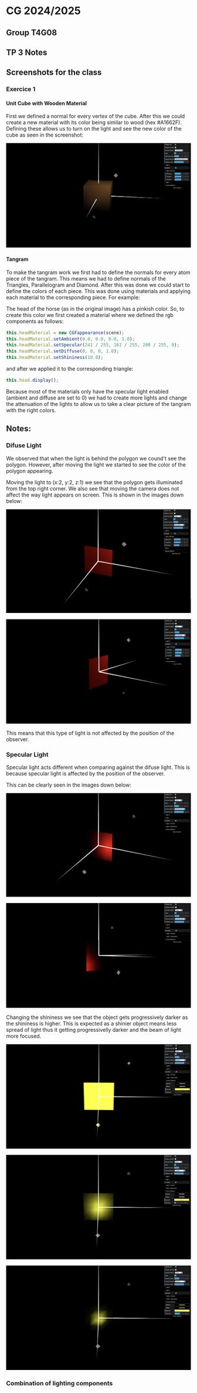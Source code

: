 # CG 2024/2025

## Group T4G08

## TP 3 Notes


## Screenshots for the class

### Exercice 1

#### Unit Cube with Wooden Material

First we defined a normal for every vertex of the cube. After this we could create a new material with its color being similar to wood (hex #A1662F).
Defining these allows us to turn on the light and see the new color of the cube as seen in the screenshot:

![Screenshot 8](screenshots/cg-t04g08-tp3-1.png)

#### Tangram

To make the tangram work we first had to define the normals for every atom piece of the tangram. This means we had to define normals of the Triangles, Parallelogram and Diamond.
After this was done we could start to define the colors of each piece. This was done using materials and applying each material to the corresponding piece.
For example:

The head of the horse (as in the original image) has a pinkish color. So, to create this color we first created a material where we defined the rgb components as follows:

```js
this.headMaterial = new CGFappearance(scene);
this.headMaterial.setAmbient(0.0, 0.0, 0.0, 1.0);
this.headMaterial.setSpecular(241 / 255, 161 / 255, 208 / 255, 0);
this.headMaterial.setDiffuse(0, 0, 0, 1.0);
this.headMaterial.setShininess(10.0);
```

and after we applied it to the corresponding triangle:

```js
this.head.display();
```

Because most of the materials only have the specular light enabled (ambient and diffuse are set to 0) we had to create more lights and change the attenuation of the lights to allow us to take a clear picture of the tangram with the right colors.

## Notes:

### Difuse Light

We observed that when the light is behind the polygon we cound't see the polygon.
However, after moving the light we started to see the color of the polygon appearing.

Moving the light to (x:2, y:2, z:1) we see that the polygon gets illuminated from the top right corner.
We also see that moving the camera does not affect the way light appears on screen. This is shown in the images down below:

![Screenshot 1](screenshots/extras/difuseAngle1.png)

![Screenshot 2](screenshots/extras/difuseAngle2.png)

This means that this type of light is not affected by the position of the observer.

### Specular Light

Specular light acts different when comparing against the difuse light. This is because specular light is affected by the
position of the observer.

This can be clearly seen in the images down below:

![Screenshot 3](screenshots/extras/specularAngle1.png)

![Screenshot 4](screenshots/extras/specularAngle2.png)

Changing the shininess we see that the object gets progressively darker as the shininess is higher.
This is expected as a shinier object means less spread of light thus it getting progressivelly darker and the beam of light more focused.

![Screenshot 5](screenshots/extras/specularAngle1-Intencity01.png)

![Screenshot 6](screenshots/extras/specularAngle1-Intencity02.png)

![Screenshot 7](screenshots/extras/specularAngle1-Intencity03.png)

### Combination of lighting components




